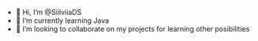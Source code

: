 - 👋 Hi, I’m @SiilviiaDS
- 🌱 I’m currently learning Java
- 💞️ I’m looking to collaborate on my projects for learning other posibilities


<!---
SiilviiaDS/SiilviiaDS is a ✨ special ✨ repository because its `README.md` (this file) appears on your GitHub profile.
You can click the Preview link to take a look at your changes.
--->
